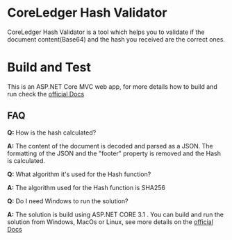# CoreLedger Hash Validator
CoreLedger Hash Validator is a tool which helps you to validate if the document content(Base64) and the hash you received are the correct ones. 

# Build and Test
This is an ASP.NET Core MVC web app, for more details how to build and run check the [official Docs]("https://docs.microsoft.com/en-us/aspnet/core/?view=aspnetcore-3.1")


## FAQ

**Q:** How is the hash calculated?

**A:** The content of the document is decoded and parsed as a JSON. The formatting of the JSON and the "footer" property is removed and the Hash is calculated.

**Q:** What algorithm it's used for the Hash function?

**A:** The algorithm used for the Hash function is SHA256

**Q:** Do I need Windows to run the solution?

**A:** The solution is build using ASP.NET CORE 3.1 . You can build and run the solution from Windows, MacOs or Linux, see more details on the [official Docs]("https://docs.microsoft.com/en-us/aspnet/core/?view=aspnetcore-3.1")